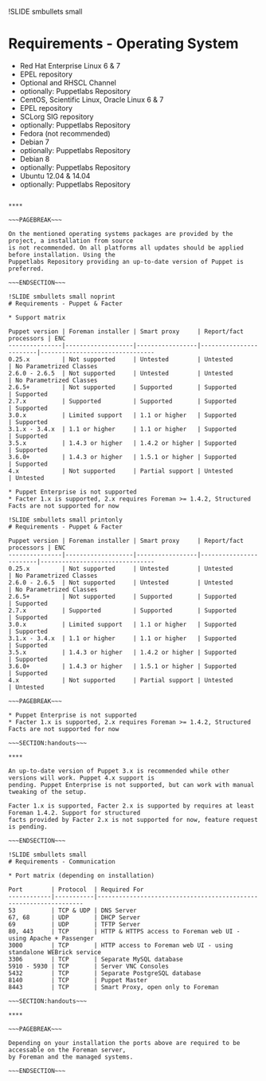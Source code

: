 !SLIDE smbullets small
# Requirements - Operating System

* Red Hat Enterprise Linux 6 & 7
 * EPEL repository
 * Optional and RHSCL Channel
 * optionally: Puppetlabs Repository
* CentOS, Scientific Linux, Oracle Linux 6 & 7
 * EPEL repository
 * SCLorg SIG repository
 * optionally: Puppetlabs Repository
* Fedora (not recommended) 
* Debian 7
 * optionally: Puppetlabs Repository
* Debian 8
 * optionally: Puppetlabs Repository
* Ubuntu 12.04 & 14.04
 * optionally: Puppetlabs Repository

~~~SECTION:handouts~~~

****

~~~PAGEBREAK~~~

On the mentioned operating systems packages are provided by the project, a installation from source
is not recommended. On all platforms all updates should be applied before installation. Using the
Puppetlabs Repository providing an up-to-date version of Puppet is preferred.

~~~ENDSECTION~~~

!SLIDE smbullets small noprint
# Requirements - Puppet & Facter

* Support matrix

Puppet version | Foreman installer | Smart proxy     | Report/fact processors | ENC
---------------|-------------------|-----------------|------------------------|--------------------------------
0.25.x         | Not supported     | Untested        | Untested               | No Parametrized Classes
2.6.0 - 2.6.5  | Not supported     | Untested        | Untested               | No Parametrized Classes
2.6.5+         | Not supported     | Supported       | Supported              | Supported
2.7.x          | Supported         | Supported       | Supported              | Supported
3.0.x          | Limited support   | 1.1 or higher   | Supported              | Supported
3.1.x - 3.4.x  | 1.1 or higher     | 1.1 or higher   | Supported              | Supported
3.5.x          | 1.4.3 or higher   | 1.4.2 or higher | Supported              | Supported
3.6.0+         | 1.4.3 or higher   | 1.5.1 or higher | Supported              | Supported
4.x            | Not supported     | Partial support | Untested               | Untested

* Puppet Enterprise is not supported
* Facter 1.x is supported, 2.x requires Foreman >= 1.4.2, Structured Facts are not supported for now

!SLIDE smbullets small printonly
# Requirements - Puppet & Facter

Puppet version | Foreman installer | Smart proxy     | Report/fact processors | ENC
---------------|-------------------|-----------------|------------------------|--------------------------------
0.25.x         | Not supported     | Untested        | Untested               | No Parametrized Classes
2.6.0 - 2.6.5  | Not supported     | Untested        | Untested               | No Parametrized Classes
2.6.5+         | Not supported     | Supported       | Supported              | Supported
2.7.x          | Supported         | Supported       | Supported              | Supported
3.0.x          | Limited support   | 1.1 or higher   | Supported              | Supported
3.1.x - 3.4.x  | 1.1 or higher     | 1.1 or higher   | Supported              | Supported
3.5.x          | 1.4.3 or higher   | 1.4.2 or higher | Supported              | Supported
3.6.0+         | 1.4.3 or higher   | 1.5.1 or higher | Supported              | Supported
4.x            | Not supported     | Partial support | Untested               | Untested

~~~PAGEBREAK~~~

* Puppet Enterprise is not supported
* Facter 1.x is supported, 2.x requires Foreman >= 1.4.2, Structured Facts are not supported for now

~~~SECTION:handouts~~~

****

An up-to-date version of Puppet 3.x is recommended while other versions will work. Puppet 4.x support is
pending. Puppet Enterprise is not supported, but can work with manual tweaking of the setup.

Facter 1.x is supported, Facter 2.x is supported by requires at least Foreman 1.4.2. Support for structured
facts provided by Facter 2.x is not supported for now, feature request is pending.

~~~ENDSECTION~~~

!SLIDE smbullets small
# Requirements - Communication

* Port matrix (depending on installation)

Port        | Protocol  | Required For
------------|-----------|------------------------------------------------------------------
53          | TCP & UDP | DNS Server
67, 68      | UDP       | DHCP Server
69          | UDP       | TFTP Server
80, 443     | TCP       | HTTP & HTTPS access to Foreman web UI - using Apache + Passenger
3000        | TCP       | HTTP access to Foreman web UI - using standalone WEBrick service
3306        | TCP       | Separate MySQL database
5910 - 5930 | TCP       | Server VNC Consoles
5432        | TCP       | Separate PostgreSQL database
8140        | TCP       | Puppet Master
8443        | TCP       | Smart Proxy, open only to Foreman

~~~SECTION:handouts~~~

****

~~~PAGEBREAK~~~

Depending on your installation the ports above are required to be accessable on the Foreman server,
by Foreman and the managed systems.

~~~ENDSECTION~~~
